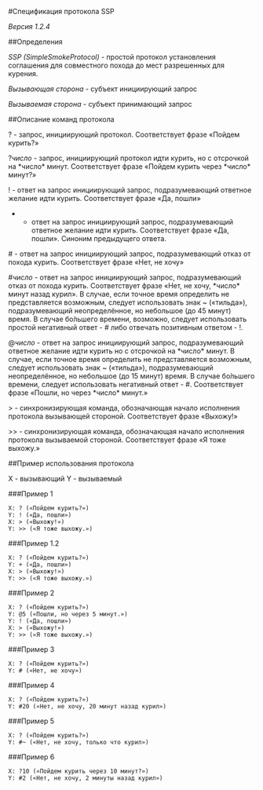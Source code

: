 #Спецификация протокола SSP

*Версия 1.2.4*

##Определения

*SSP (SimpleSmokeProtocol)* - простой протокол установления соглашения для
совместного похода до мест разрешенных для курения.

*Вызывающая сторона* - субъект инициирующий запрос

*Вызываемая сторона* - субъект принимающий запрос

##Описание команд протокола

? - запрос, инициирующий протокол. Соответствует фразе «Пойдем курить?»

?*число* - запрос, инициирующий протокол идти курить, но с отсрочкой на \*число\* минут. Соответствует фразе «Пойдем курить через \*число\* минут?» 

! - ответ на запрос инициирующий запрос, подразумевающий ответное желание идти
курить. Соответствует фразе «Да, пошли»

+ - ответ на запрос инициирующий запрос, подразумевающий ответное желание идти
курить. Соответствует фразе «Да, пошли». Синоним предыдущего ответа.

\# - ответ на запрос инициирующий запрос, подразумевающий отказ от похода курить.
Соответствует фразе «Нет, не хочу»

\#*число* - ответ на запрос инициирующий запрос, подразумевающий отказ от похода курить.
Соответствует фразе «Нет, не хочу, \*число\* минут назад курил».
В случае, если точное время определить не представляется возможным, следует использовать 
знак ~ («тильда»), подразумевающий неопределённое, но небольшое (до 45 минут) время. 
В случае бо́льшего времени, возможно, следует использовать простой негативный 
ответ - # либо отвечать позитивным ответом - !.

@*число* - ответ на запрос инициирующий запрос, подразумевающий ответное желание
идти курить но с отсрочкой на \*число\* минут. В случае, если точное время определить 
не представляется возможным, следует использовать знак ~ («тильда»), подразумевающий 
неопределённое, но небольшое (до 15 минут) время. В случае бо́льшего
времени, следует использовать негативный ответ - #. Соответствует фразе «Пошли,
но через \*число\* минут.»

\> - синхронизирующая команда, обозначающая начало исполнения протокола вызывающей стороной. Соответствует фразе «Выхожу!»

\>\> - синхронизирующая команда, обозначающая начало исполнения протокола вызываемой стороной. Соответствует фразе «Я тоже выхожу.»

##Пример использования протокола

X - вызывающий
Y - вызываемый

###Пример 1

    X: ? («Пойдем курить?»)
    Y: ! («Да, пошли»)
    X: > («Выхожу!»)
    Y: >> («Я тоже выхожу.»)


###Пример 1.2

    X: ? («Пойдем курить?»)
    Y: + («Да, пошли»)
    X: > («Выхожу!»)
    Y: >> («Я тоже выхожу.»)

###Пример 2

    X: ? («Пойдем курить?»)
    Y: @5 («Пошли, но через 5 минут.»)
    Y: ! («Да, пошли»)
    X: > («Выхожу!»)
    Y: >> («Я тоже выхожу.»)

###Пример 3

    X: ? («Пойдем курить?»)
    Y: # («Нет, не хочу»)

###Пример 4

    X: ? («Пойдем курить?»)
    Y: #20 («Нет, не хочу, 20 минут назад курил»)

###Пример 5

    X: ? («Пойдем курить?»)
    Y: #~ («Нет, не хочу, только что курил»)

###Пример 6

    X: ?10 («Пойдем курить через 10 минут?»)
    Y: #2 («Нет, не хочу, 2 минуты назад курил»)
	
